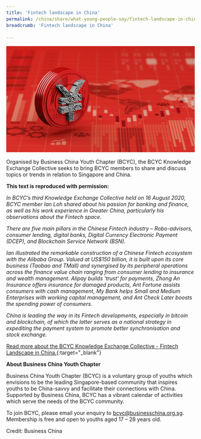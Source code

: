 ```yaml
---
title: 'Fintech landscape in China'
permalink: /china/share/what-young-people-say/fintech-landscape-in-china
breadcrumb: 'Fintech landscape in China'

---
```



<img src="\images\china-youngpeople\fintech-landscape-in-china.jpg" style="width:800px;" />

Organised by Business China Youth Chapter (BCYC), the BCYC Knowledge Exchange Collective seeks to bring BCYC members to share and discuss topics or trends in relation to Singapore and China.

**This text is reproduced with permission:**

*In BCYC’s third Knowledge Exchange Collective held on 16 August 2020, BCYC member Ian Loh shared about his passion for banking and finance, as well as his work experience in Greater China, particularly his observations about the Fintech space.*

*There are five main pillars in the Chinese Fintech industry – Robo-advisors, consumer lending, digital banks, Digital Currency Electronic Payment (DCEP), and Blockchain Service Network (BSN).*

*Ian illustrated the remarkable construction of a Chinese Fintech ecosystem with the Alibaba Group. Valued at US$150 billion, it is built upon its core business (Taobao and TMall) and synergised by its peripheral operations across the finance value chain ranging from consumer lending to insurance and wealth management. Alipay builds ‘trust’ for payments, Zhong An Insurance offers insurance for damaged products, Ant Fortune assists consumers with cash management, My Bank helps Small and Medium Enterprises with working capital management, and Ant Check Later boosts the spending power of consumers.*

*China is leading the way in its Fintech developments, especially in bitcoin and blockchain, of which the latter serves as a national strategy in expediting the payment system to promote better synchronisation and stock exchange.*

[Read more about the BCYC Knowledge Exchange Collective - Fintech Landscape in China.](https://www.businesschina.org.sg/en/for-youths/bcyc-knowledge-exchange-collective-fintech-landscape-in-china/){:target="_blank"}

**About Business China Youth Chapter**

Business China Youth Chapter (BCYC) is a voluntary group of youths which envisions to be the leading Singapore-based community that inspires youths to be China-savvy and facilitate their connections with China. Supported by Business China, BCYC has a vibrant calendar of activities which serve the needs of the BCYC community.

To join BCYC, please email your enquiry to [bcyc@businesschina.org.sg](mailto:bcyc@businesschina.org.sg). Membership is free and open to youths aged 17 – 28 years old.

Credit: Business China 